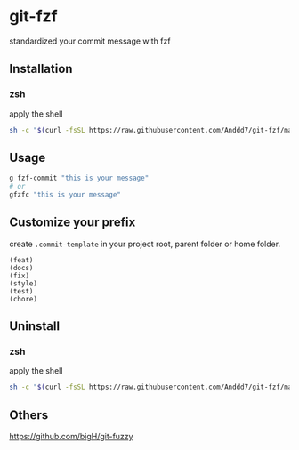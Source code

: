 # git-fzf

standardized your commit message with fzf

## Installation

### zsh

apply the shell

```bash
sh -c "$(curl -fsSL https://raw.githubusercontent.com/Anddd7/git-fzf/main/install.sh)"
```

## Usage

```bash
g fzf-commit "this is your message"
# or
gfzfc "this is your message"
```

## Customize your prefix

create `.commit-template` in your project root, parent folder or home folder.

```plain
(feat)
(docs)
(fix)
(style)
(test)
(chore)
```

## Uninstall

### zsh

apply the shell

```bash
sh -c "$(curl -fsSL https://raw.githubusercontent.com/Anddd7/git-fzf/main/uninstall.sh)"
```

## Others

<https://github.com/bigH/git-fuzzy>
